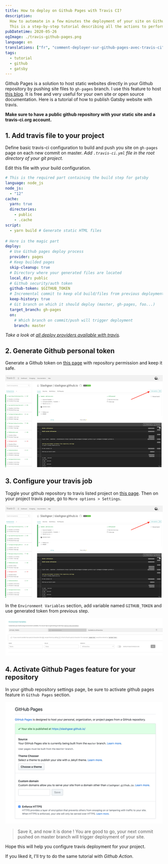 ```yaml
---
title: How to deploy on Github Pages with Travis CI?
description:
  How to automate in a few minutes the deployment of your site on Github Pages with the Travis CI tool.
  This is a step-by-step tutorial describing all the actions to perform to publish a static site on Github Pages and host it for free.
pubDatetime: 2020-05-26
ogImage: ./travis-github-pages.png
language: en
translations: ["fr", "comment-deployer-sur-github-pages-avec-travis-ci"]
tags:
  - tutorial
  - github
  - gatsby
---
```


Github Pages is a solution to host static websites directly in your Github repository by pushing site files to `gh-pages` branch.
I use this feature to host [this blog](https://blog.slashgear.dev).
It is free and very useful for your own site or open source documentation.
Here is a tutorial of how to publish Gatsby website with travis.

**Make sure to have a public github repository with your static site and a travis-ci.org account.**

## 1. Add travis file to your project

Define basic travis-ci configuration to build and push you site on `gh-pages` page on each new commit on master.
_Add `.travis-ci.yml` file in the root directory of your git project._

Edit this file with your build configuration.

```yaml
# This is the required part containing the build step for gatsby
language: node_js
node_js:
  - "12"
cache:
  yarn: true
  directories:
    - public
    - .cache
script:
  - yarn build # Generate static HTML files

# Here is the magic part
deploy:
  # Use Github pages deploy process
  provider: pages
  # Keep builded pages
  skip-cleanup: true
  # Directory where your generated files are located
  local_dir: public
  # Github security/auth token
  github-token: $GITHUB_TOKEN
  # Incremental commit to keep old build/files from previous deployments
  keep-history: true
  # Git branch on which it should deploy (master, gh-pages, foo...)
  target_branch: gh-pages
  on:
    # Which branch on commit/push will trigger deployment
    branch: master
```

_Take a look at [all deploy providers available with travis](https://docs.travis-ci.com/user/deployment/)._

## 2. Generate Github personal token

Generate a Github token on [this page](https://github.com/settings/tokens/new) with repository permission and keep it safe.

![github token generator page](./project-options.png)

## 3. Configure your travis job

Toggle your github repository to travis listed project on [this page](https://travis-ci.org/account/repositories).
Then on your project travis page, go to `More options > Settings`.

![more options screenshot](./project-options.png)

In the `Environment Variables` section, add variable named `GITHUB_TOKEN` and use generated token from previous step.

![env variables settings screenshot](./env-var.png)

## 4. Activate Github Pages feature for your repository

In your github repository settings page, be sure to activate github pages feature in `Github Pages` section.

![github pages settings screenshot](./github-pages.png)

> Save it, and now it is done !
> You are good to go, your next commit pushed on master branch will trigger deployment of your site.

Hope this will help you configure travis deployment for your project.

If you liked it, I'll try to do the same tutorial with _Github Action_.
